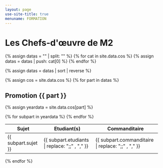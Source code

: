 ```yaml
---
layout: page
use-site-title: true
menuname: FORMATION
---
```


# Les Chefs-d'œuvre de M2

{% assign datas = "" | split: "" %}
{% for cat in site.data.cos %}
  {% assign datas = datas | push: cat[0] %}
{% endfor %}

{% assign datas = datas | sort | reverse %}

{% assign cos = site.data.cos  %}
{% for part in datas  %}
## Promotion {{ part }}
  {% assign yeardata =  site.data.cos[part] %}
<table class="table table-striped">
    <thead>
        <tr>
            <th class="col-md-6">Sujet</th>
            <th class="col-md-3">Etudiant(s)</th>
            <th class="col-md-3">Commanditaire</th>
        </tr>
    </thead>
    <tbody>
    {% for subpart in yeardata %}
        <tr>
        <td>{{ subpart.sujet }}</td>
        <td>{{ subpart.etudiants | replace: ";;" , "," }}</td>
        <td>{{ subpart.commanditaire | replace: ";;" , "," }}</td>
        </tr>
      {% endfor  %}
    </tbody>
</table>



{% endfor %}





